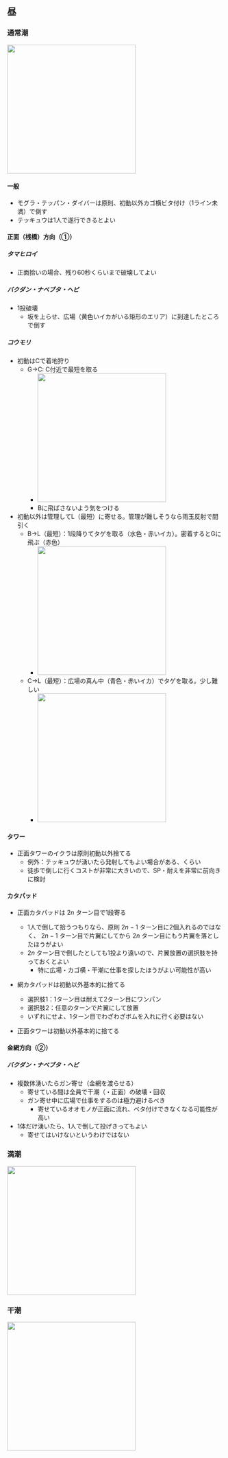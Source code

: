 ## 昼

### 通常潮

<img src="https://github.com/user-attachments/assets/fb661d14-ee96-41d2-aef1-09d7ae302e01" width="300px">

#### 一般

- モグラ・テッパン・ダイバーは原則、初動以外カゴ横ビタ付け（1ライン未満）で倒す
- テッキュウは1人で遂行できるとよい

<!--
方面ごとに追記するオオモノ：
- バクダン
- ナベブタ
- ヘビ
- コウモリ
- タワー
- カタパッド
- テッキュウ
- ハシラ
-->

#### 正面（桟橋）方向（①）

##### タマヒロイ

- 正面拾いの場合、残り60秒くらいまで破壊してよい

##### バクダン・ナベブタ・ヘビ

- 1投破壊
  - 坂を上らせ、広場（黄色いイカがいる矩形のエリア）に到達したところで倒す

##### コウモリ

- 初動はCで着地狩り
  - G→C: C付近で最短を取る
    - <img src="https://github.com/user-attachments/assets/797e360a-32d6-4094-940d-8de5c2093c5b" width="300px">
    - Bに飛ばさないよう気をつける
- 初動以外は管理してL（最短）に寄せる。管理が難しそうなら雨玉反射で間引く
  - B→L（最短）：1段降りてタゲを取る（水色・赤いイカ）。密着するとGに飛ぶ（赤色）
    - <img src="https://github.com/user-attachments/assets/52ec9ffb-fbf0-4951-ba92-fd39f3ba4fe8" width="300px">
  - C→L（最短）：広場の真ん中（青色・赤いイカ）でタゲを取る。少し難しい
    - <img src="https://github.com/user-attachments/assets/f664fefc-d0b7-42dd-8ce8-3df120658a8d" width="300px">

#### タワー

- 正面タワーのイクラは原則初動以外捨てる
  - 例外：テッキュウが湧いたら発射してもよい場合がある、くらい
  - 徒歩で倒しに行くコストが非常に大きいので、SP・耐えを非常に前向きに検討
 
#### カタパッド

- 正面カタパッドは $2n$ ターン目で1段寄る
  - 1人で倒して拾うつもりなら、原則 $2n-1$ ターン目に2個入れるのではなく、 $2n-1$ ターン目で片翼にしてから $2n$ ターン目にもう片翼を落としたほうがよい
  - $2n$ ターン目で倒したとしても1投より遠いので、片翼放置の選択肢を持っておくとよい
    - 特に広場・カゴ横・干潮に仕事を探したほうがよい可能性が高い

- 網カタパッドは初動以外基本的に捨てる
  - 選択肢1：1ターン目は耐えて2ターン目にワンパン
  - 選択肢2：任意のターンで片翼にして放置
  - いずれにせよ、1ターン目でわざわざボムを入れに行く必要はない
- 正面タワーは初動以外基本的に捨てる

#### 金網方向（②）

##### バクダン・ナベブタ・ヘビ

- 複数体湧いたらガン寄せ（金網を渡らせる）
  - 寄せている間は全員で干潮（・正面）の破壊・回収
  - ガン寄せ中に広場で仕事をするのは極力避けるべき
    - 寄せているオオモノが正面に流れ、ベタ付けできなくなる可能性が高い
- 1体だけ湧いたら、1人で倒して投げきってもよい
  - 寄せてはいけないというわけではない

<!---
#### 高度な寄せ

- 干潮裏からバクダン・ナベブタが2体以上湧いた場合、可能なら裏坂上付近まで寄せるとよい
  - 全員で正面側に引く必要がある
  - 干潮裏のイクラは余りがちなので、倒した場合、複数人で優先的に拾いたい
    - そんな時間がある？
--->
   
### 満潮

<img src="https://github.com/user-attachments/assets/a04f38ec-d759-4969-b2e8-962c64f5d258" width="300px">

### 干潮

<img src="https://github.com/user-attachments/assets/b9463c10-0918-4655-9dc6-767c95565618" width="300px">
